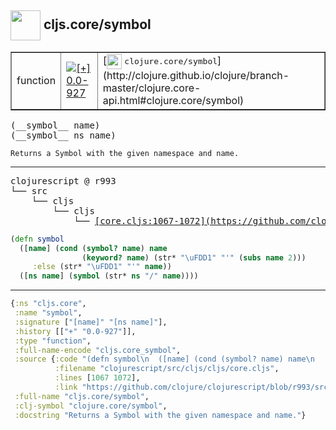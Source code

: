 ## <img width="48px" valign="middle" src="http://i.imgur.com/Hi20huC.png"> cljs.core/symbol

 <table border="1">
<tr>
<td>function</td>
<td><a href="https://github.com/cljsinfo/api-refs/tree/0.0-927"><img valign="middle" alt="[+] 0.0-927" src="https://img.shields.io/badge/+-0.0--927-lightgrey.svg"></a> </td>
<td>
[<img height="24px" valign="middle" src="http://i.imgur.com/1GjPKvB.png"> <samp>clojure.core/symbol</samp>](http://clojure.github.io/clojure/branch-master/clojure.core-api.html#clojure.core/symbol)
</td>
</tr>
</table>

 <samp>
(__symbol__ name)<br>
(__symbol__ ns name)<br>
</samp>

```
Returns a Symbol with the given namespace and name.
```

---

 <pre>
clojurescript @ r993
└── src
    └── cljs
        └── cljs
            └── <ins>[core.cljs:1067-1072](https://github.com/clojure/clojurescript/blob/r993/src/cljs/cljs/core.cljs#L1067-L1072)</ins>
</pre>

```clj
(defn symbol
  ([name] (cond (symbol? name) name
                (keyword? name) (str* "\uFDD1" "'" (subs name 2)))
     :else (str* "\uFDD1" "'" name))
  ([ns name] (symbol (str* ns "/" name))))
```


---

```clj
{:ns "cljs.core",
 :name "symbol",
 :signature ["[name]" "[ns name]"],
 :history [["+" "0.0-927"]],
 :type "function",
 :full-name-encode "cljs.core_symbol",
 :source {:code "(defn symbol\n  ([name] (cond (symbol? name) name\n                (keyword? name) (str* \"\\uFDD1\" \"'\" (subs name 2)))\n     :else (str* \"\\uFDD1\" \"'\" name))\n  ([ns name] (symbol (str* ns \"/\" name))))",
          :filename "clojurescript/src/cljs/cljs/core.cljs",
          :lines [1067 1072],
          :link "https://github.com/clojure/clojurescript/blob/r993/src/cljs/cljs/core.cljs#L1067-L1072"},
 :full-name "cljs.core/symbol",
 :clj-symbol "clojure.core/symbol",
 :docstring "Returns a Symbol with the given namespace and name."}

```
